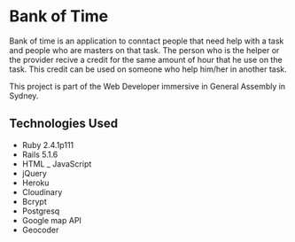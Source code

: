 # Bank of Time

Bank of time is an application to conntact people that need help with a task and people who are masters on that task. The person who is the helper or the provider recive a credit for the same amount of hour that he use on the task. This credit can be used on someone who help him/her in another task.

This project is part of the Web Developer immersive in General Assembly in Sydney.

## Technologies Used

* Ruby 2.4.1p111
* Rails 5.1.6
* HTML _ JavaScript
* jQuery
* Heroku
* Cloudinary
* Bcrypt
* Postgresq
* Google map API
* Geocoder
